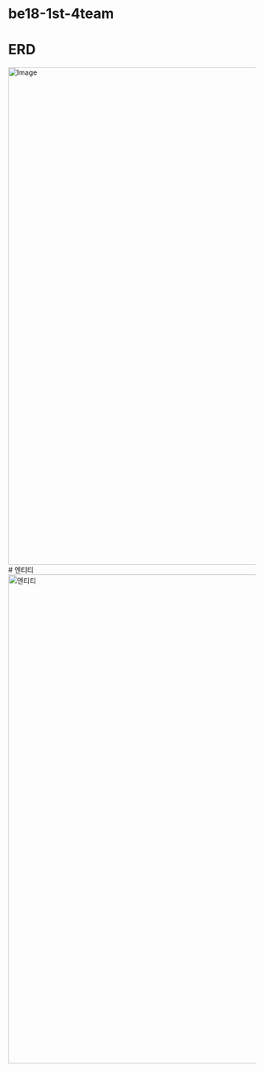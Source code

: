 # be18-1st-4team
# ERD
<img width="1620" height="1012" alt="Image" src="https://github.com/user-attachments/assets/638e5fa9-0852-4851-91a4-c60c84b362de" />
# 엔티티
<img width="995" alt="엔티티" src="https://github.com/user-attachments/assets/d7a8f94e-f3a4-4bed-9684-b100871ab332" />

